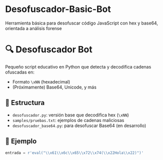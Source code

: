# Desofuscador-Basic-Bot
Herramienta básica para desofuscar código JavaScript con hex y base64, orientada a análisis forense
# 🔍 Desofuscador Bot

Pequeño script educativo en Python que detecta y decodifica cadenas ofuscadas en:
- Formato `\xNN` (hexadecimal)
- (Próximamente) Base64, Unicode, y más

## 📂 Estructura

- `desofuscador.py`: versión base que decodifica hex (`\xNN`)
- `samples/pruebas.txt`: ejemplos de cadenas maliciosas
- `desofuscador_base64.py`: para desofuscar Base64 (en desarrollo)

## 🧪 Ejemplo

```python
entrada = r'eval("\\x61\\x6c\\x65\\x72\\x74(\\x22Hola\\x22)")'

